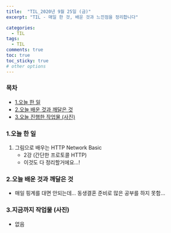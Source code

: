```yaml
---
title:  "TIL_2020년 9월 25일 (금)"
excerpt: "TIL - 매일 한 것, 배운 것과 느낀점을 정리합니다"

categories:
  - TIL
tags:
  - TIL
comments: true
toc: true
toc_sticky: true
# other options
---
```



<h3>목차</h3>

- [1.오늘 한 일](#1오늘-한-일)
- [2.오늘 배운 것과 깨달은 것](#2오늘-배운-것과-깨달은-것)
- [3.오늘 진행한 작업물 (사진)](#3오늘-진행한-작업물-사진)
  

### 1.오늘 한 일
    
1. 그림으로 배우는 HTTP Network Basic
    - 2강 (간단한 프로토콜 HTTP)
    - 이것도 다 정리할거에요...!
    
### 2.오늘 배운 것과 깨달은 것

- 매일 핑계를 대면 안되는데...
동생결혼 준비로 많은 공부를 하지 못함...

### 3.지금까지 작업물 (사진)

- 없음


>